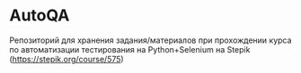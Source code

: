# AutoQA
Репозиторий для хранения задания/материалов при прохождении курса по автоматизации тестирования на Python+Selenium на Stepik (https://stepik.org/course/575)
